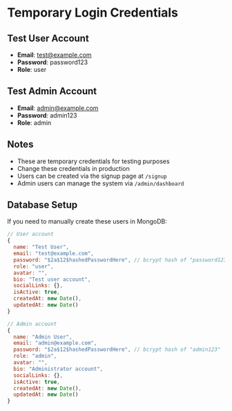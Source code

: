 # Temporary Login Credentials

## Test User Account
- **Email**: test@example.com
- **Password**: password123
- **Role**: user

## Test Admin Account
- **Email**: admin@example.com
- **Password**: admin123
- **Role**: admin

## Notes
- These are temporary credentials for testing purposes
- Change these credentials in production
- Users can be created via the signup page at `/signup`
- Admin users can manage the system via `/admin/dashboard`

## Database Setup
If you need to manually create these users in MongoDB:

```javascript
// User account
{
  name: "Test User",
  email: "test@example.com",
  password: "$2a$12$hashedPasswordHere", // bcrypt hash of "password123"
  role: "user",
  avatar: "",
  bio: "Test user account",
  socialLinks: {},
  isActive: true,
  createdAt: new Date(),
  updatedAt: new Date()
}

// Admin account
{
  name: "Admin User", 
  email: "admin@example.com",
  password: "$2a$12$hashedPasswordHere", // bcrypt hash of "admin123"
  role: "admin",
  avatar: "",
  bio: "Administrator account",
  socialLinks: {},
  isActive: true,
  createdAt: new Date(),
  updatedAt: new Date()
}
```
